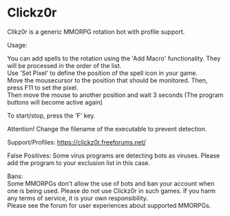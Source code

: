 # Clickz0r
Clikz0r is a generic MMORPG rotation bot with profile support.

Usage:

You can add spells to the rotation using the 'Add Macro' functionality. They will be processed in the order of the list.<br>
Use 'Set Pixel' to define the position of the spell icon in your game.<br>
Move the mousecursor to the position that should be monitored. Then, press F11 to set the pixel.<br>
Then move the mouse to another position and wait 3 seconds (The program buttons will become active again)

To start/stop, press the 'F' key.

Attention! Change the filename of the executable to prevent detection.

Support/Profiles: https://clickz0r.freeforums.net/

False Positives:
Some virus programs are detecting bots as viruses. Please add the program to your exclusion list in this case.

Bans:<br>
Some MMORPGs don't allow the use of bots and ban your account when one is being used. Please do not use Clickz0r in such games. If you harm any terms of service, it is your own responsibility.<br>Please see the forum for user experiences about supported MMORPGs.
